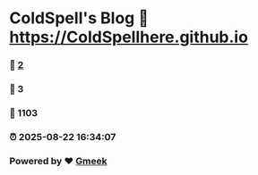 # ColdSpell's Blog :link: https://ColdSpellhere.github.io 
### :page_facing_up: [2](https://ColdSpellhere.github.io/tag.html) 
### :speech_balloon: 3 
### :hibiscus: 1103 
### :alarm_clock: 2025-08-22 16:34:07 
### Powered by :heart: [Gmeek](https://github.com/Meekdai/Gmeek)
